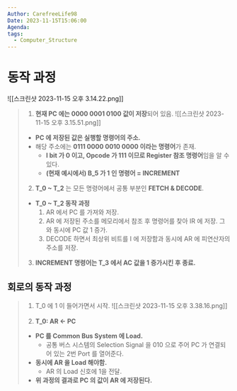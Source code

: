 ```yaml
---
Author: CarefreeLife98
Date: 2023-11-15T15:06:00
Agenda: 
tags:
  - Computer_Structure
---
```

# 동작  과정
![[스크린샷 2023-11-15 오후 3.14.22.png]]
> 1. **현재 PC 에는 0000 0001 0100 값이 저장**되어 있음.
> 	![[스크린샷 2023-11-15 오후 3.15.51.png]]
> 	- **PC 에 저장된 값은 실행할 명령어의 주소.**
> 	- 해당 주소에는 **0111 0000 0010 0000 이라는 명령어**가 존재.
> 		- **I bit 가 0 이고, Opcode 가 111 이므로 Register 참조 명령어**임을 알 수 있다.
> 		- **(현재 예시에서) B_5 가 1 인 명령어 = INCREMENT**
> 2. **T_0 ~ T_2** 는 모든 명령어에서 공통 부분인 **FETCH & DECODE**.
> 	- **T_0 ~ T_2 동작 과정**
> 		1. AR 에서 PC 를 가져와 저장.
> 		2. AR 에 저장된 주소를 메모리에서 참조 후 명령어를 찾아 IR 에 저장. 그와 동시에 PC 값 1 증가.
> 		3. DECODE 하면서 최상위 비트를 I 에 저장함과 동시에 AR 에 피연산자의 주소를 저장.
> 3. **INCREMENT 명령어는 T_3 에서 AC 값을 1 증가시킨 후 종료.**

## 회로의 동작 과정

> 1. T_0 에 1 이 들어가면서 시작.
> 	![[스크린샷 2023-11-15 오후 3.38.16.png]]
> 	<br><br>
> 2. **T_0: AR <- PC**
> 	- **PC 를 Common Bus System 에 Load.**
> 		- 공통 버스 시스템의 Selection Signal 을 010 으로 주어 PC 가 연결되어 있는 2번 Port 를 열어준다.
> 	- **동시에 AR 을 Load 해야함.**
> 		- AR 의 Load 신호에 1을 전달.
> 	- **위 과정의 결과로 PC 의 값이 AR 에 저장된다.**